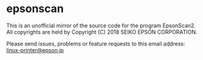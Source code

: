 # epsonscan
This is an unofficial mirror of the source code for the program EpsonScan2. All copyrights are held by Copyright (C) 2018 SEIKO EPSON CORPORATION.

Please send issues, problems or feature requests to this email address: linux-printer@epson.jp
